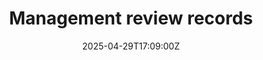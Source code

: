 ---
title: Management review records
linkTitle: Management review records
date: '2025-04-29T17:09:00Z'
weight: 1
description: No content
draft: false
ref: management-review-records
---